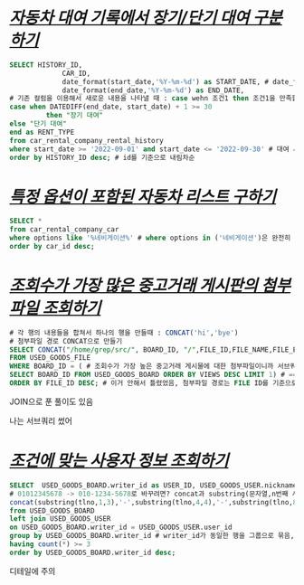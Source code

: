 # *****[자동차 대여 기록에서 장기/단기 대여 구분하기](https://school.programmers.co.kr/learn/courses/30/lessons/151138)*****

```sql
SELECT HISTORY_ID,
			 CAR_ID,
			 date_format(start_date,'%Y-%m-%d') as START_DATE, # date_format(날짜, 형식)
			 date_format(end_date,'%Y-%m-%d') as END_DATE,
# 기존 컬럼을 이용해서 새로운 내용을 나타낼 때 : case wehn 조건1 then 조건1을 만족할때 값 else 조건모두 만족안할때 값 end as 컬럼명
case when DATEDIFF(end_date, start_date) + 1 >= 30 
		 then "장기 대여"
else "단기 대여"
end as RENT_TYPE
from car_rental_company_rental_history
where start_date >= '2022-09-01' and start_date <= '2022-09-30' # 대여 시작일이 9월에 속할 때 where start_date between '2022-09-01' and '2022-09-30' 도 가능
order by HISTORY_ID desc; # id를 기준으로 내림차순
```

# *****[특정 옵션이 포함된 자동차 리스트 구하기](https://school.programmers.co.kr/learn/courses/30/lessons/157343)*****

```sql
SELECT * 
from car_rental_company_car
where options like '%네비게이션%' # where options in ('네비게이션')은 완전히 일치하는지 확인
order by car_id desc;
```

# *****[조회수가 가장 많은 중고거래 게시판의 첨부파일 조회하기](https://school.programmers.co.kr/learn/courses/30/lessons/164671)*****

```sql
# 각 행의 내용들을 합쳐서 하나의 행을 만들때 : CONCAT('hi','bye')
# 첨부파일 경로 CONCAT으로 만들기
SELECT CONCAT("/home/grep/src/", BOARD_ID, "/",FILE_ID,FILE_NAME,FILE_EXT) AS FILE_PATH
FROM USED_GOODS_FILE
WHERE BOARD_ID = ( # 조회수가 가장 높은 중고거래 게시물에 대한 첨부파일이니까 서브쿼리로 조회수 가장 높은 게시물 번호 찾기
SELECT BOARD_ID FROM USED_GOODS_BOARD ORDER BY VIEWS DESC LIMIT 1) # ==아니고 =임 ! 제일 큰 값 찾고 싶을때는 LIMIT 1 !!
ORDER BY FILE_ID DESC; # 이거 안해서 틀렸었음, 첨부파일 경로는 FILE ID를 기준으로 내림차순 정렬!
```

JOIN으로 푼 풀이도 있음

나는 서브쿼리 썼어

# *****[조건에 맞는 사용자 정보 조회하기](https://school.programmers.co.kr/learn/courses/30/lessons/164670)*****

```sql
SELECT  USED_GOODS_BOARD.writer_id as USER_ID, USED_GOODS_USER.nickname as NICKNAME, concat(USED_GOODS_USER.city ,' ',USED_GOODS_USER.street_address1,' ',USED_GOODS_USER.street_address2) as 전체주소,
# 01012345678 -> 010-1234-5678로 바꾸려면? concat과 substring(문자열,n번째 시작,k개 가져오기) mysql에서는 첫번째가 찐으로 첫번째다
concat(substring(tlno,1,3),'-',substring(tlno,4,4),'-',substring(tlno,8,4)) as 전화번호
from USED_GOODS_BOARD
left join USED_GOODS_USER
on USED_GOODS_BOARD.writer_id = USED_GOODS_USER.user_id
group by USED_GOODS_BOARD.writer_id # writer_id가 동일한 행을 그룹으로 묶음, group by에 조건을 주려면 having
having count(*) >= 3
order by USED_GOODS_BOARD.writer_id desc;
```

디테일에 주의
